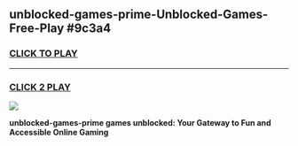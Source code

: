 
## unblocked-games-prime-Unblocked-Games-Free-Play #9c3a4
<h3>
<a href="https://us.freeplayer.one?title=unblocked-games-prime&ref=9M">CLICK TO PLAY</a></h3>
<hr>

<h3>
<a href="https://us.freeplayer.one?title=unblocked-games-prime&ref=9M">CLICK 2 PLAY</a>
  
</h3>

<a href="https://us.freeplayer.one?title=unblocked-games-prime&ref=9M"><img src="https://clearcache.store/games.png"></a>


**unblocked-games-prime games unblocked: Your Gateway to Fun and Accessible Online Gaming**
